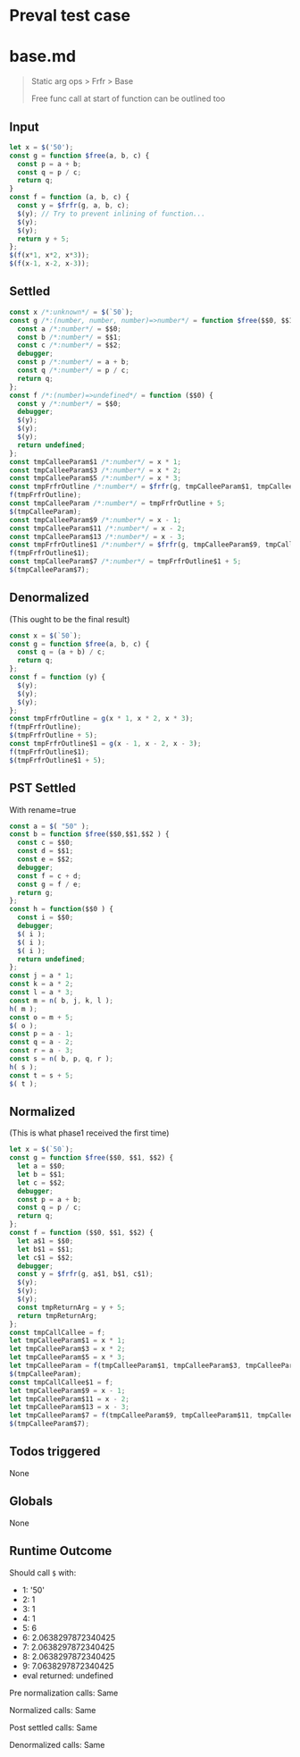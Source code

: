 # Preval test case

# base.md

> Static arg ops > Frfr > Base
>
> Free func call at start of function can be outlined too

## Input

`````js filename=intro
let x = $('50');
const g = function $free(a, b, c) {
  const p = a + b;
  const q = p / c;
  return q;
}
const f = function (a, b, c) {
  const y = $frfr(g, a, b, c);
  $(y); // Try to prevent inlining of function...
  $(y);
  $(y);
  return y + 5;
};
$(f(x*1, x*2, x*3));
$(f(x-1, x-2, x-3));
`````


## Settled


`````js filename=intro
const x /*:unknown*/ = $(`50`);
const g /*:(number, number, number)=>number*/ = function $free($$0, $$1, $$2) {
  const a /*:number*/ = $$0;
  const b /*:number*/ = $$1;
  const c /*:number*/ = $$2;
  debugger;
  const p /*:number*/ = a + b;
  const q /*:number*/ = p / c;
  return q;
};
const f /*:(number)=>undefined*/ = function ($$0) {
  const y /*:number*/ = $$0;
  debugger;
  $(y);
  $(y);
  $(y);
  return undefined;
};
const tmpCalleeParam$1 /*:number*/ = x * 1;
const tmpCalleeParam$3 /*:number*/ = x * 2;
const tmpCalleeParam$5 /*:number*/ = x * 3;
const tmpFrfrOutline /*:number*/ = $frfr(g, tmpCalleeParam$1, tmpCalleeParam$3, tmpCalleeParam$5);
f(tmpFrfrOutline);
const tmpCalleeParam /*:number*/ = tmpFrfrOutline + 5;
$(tmpCalleeParam);
const tmpCalleeParam$9 /*:number*/ = x - 1;
const tmpCalleeParam$11 /*:number*/ = x - 2;
const tmpCalleeParam$13 /*:number*/ = x - 3;
const tmpFrfrOutline$1 /*:number*/ = $frfr(g, tmpCalleeParam$9, tmpCalleeParam$11, tmpCalleeParam$13);
f(tmpFrfrOutline$1);
const tmpCalleeParam$7 /*:number*/ = tmpFrfrOutline$1 + 5;
$(tmpCalleeParam$7);
`````


## Denormalized
(This ought to be the final result)

`````js filename=intro
const x = $(`50`);
const g = function $free(a, b, c) {
  const q = (a + b) / c;
  return q;
};
const f = function (y) {
  $(y);
  $(y);
  $(y);
};
const tmpFrfrOutline = g(x * 1, x * 2, x * 3);
f(tmpFrfrOutline);
$(tmpFrfrOutline + 5);
const tmpFrfrOutline$1 = g(x - 1, x - 2, x - 3);
f(tmpFrfrOutline$1);
$(tmpFrfrOutline$1 + 5);
`````


## PST Settled
With rename=true

`````js filename=intro
const a = $( "50" );
const b = function $free($$0,$$1,$$2 ) {
  const c = $$0;
  const d = $$1;
  const e = $$2;
  debugger;
  const f = c + d;
  const g = f / e;
  return g;
};
const h = function($$0 ) {
  const i = $$0;
  debugger;
  $( i );
  $( i );
  $( i );
  return undefined;
};
const j = a * 1;
const k = a * 2;
const l = a * 3;
const m = n( b, j, k, l );
h( m );
const o = m + 5;
$( o );
const p = a - 1;
const q = a - 2;
const r = a - 3;
const s = n( b, p, q, r );
h( s );
const t = s + 5;
$( t );
`````


## Normalized
(This is what phase1 received the first time)

`````js filename=intro
let x = $(`50`);
const g = function $free($$0, $$1, $$2) {
  let a = $$0;
  let b = $$1;
  let c = $$2;
  debugger;
  const p = a + b;
  const q = p / c;
  return q;
};
const f = function ($$0, $$1, $$2) {
  let a$1 = $$0;
  let b$1 = $$1;
  let c$1 = $$2;
  debugger;
  const y = $frfr(g, a$1, b$1, c$1);
  $(y);
  $(y);
  $(y);
  const tmpReturnArg = y + 5;
  return tmpReturnArg;
};
const tmpCallCallee = f;
let tmpCalleeParam$1 = x * 1;
let tmpCalleeParam$3 = x * 2;
let tmpCalleeParam$5 = x * 3;
let tmpCalleeParam = f(tmpCalleeParam$1, tmpCalleeParam$3, tmpCalleeParam$5);
$(tmpCalleeParam);
const tmpCallCallee$1 = f;
let tmpCalleeParam$9 = x - 1;
let tmpCalleeParam$11 = x - 2;
let tmpCalleeParam$13 = x - 3;
let tmpCalleeParam$7 = f(tmpCalleeParam$9, tmpCalleeParam$11, tmpCalleeParam$13);
$(tmpCalleeParam$7);
`````


## Todos triggered


None


## Globals


None


## Runtime Outcome


Should call `$` with:
 - 1: '50'
 - 2: 1
 - 3: 1
 - 4: 1
 - 5: 6
 - 6: 2.0638297872340425
 - 7: 2.0638297872340425
 - 8: 2.0638297872340425
 - 9: 7.0638297872340425
 - eval returned: undefined

Pre normalization calls: Same

Normalized calls: Same

Post settled calls: Same

Denormalized calls: Same
